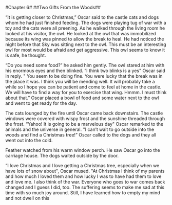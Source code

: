 #Chapter 6#
##Two Gifts From the Woods##

“It is getting closer to Christmas,” Oscar said to the castle cats and dogs whom he had just finished feeding. The dogs were playing tug of war with a toy and the cats were all preening. As he walked through the living room he looked at his visitor, the owl. He looked at the owl that was immobilized because its wing was pinned to allow the break to heal. He had noticed the night before that Sky was sitting next to the owl. This must be an interesting owl for most would be afraid and get aggressive. This owl seems to know it is safe, he thought.

“Do you need some food?” he asked him gently. The owl stared at him with his enormous eyes and then blinked. “I think two blinks is a yes" Oscar said in reply. " You seem to be doing fine. You were lucky that the break was in the place it was. I think you will be mending well. It will probably take a while so I hope you can be patient and come to feel at home in the castle. We will have to find a way for you to exercise that wing. Hmmm. I must think about that.” Oscar placed a bowl of food and some water next to the owl and went to get ready for the day.

The cats lounged by the fire until Oscar came back downstairs. The castle windows were covered with wispy frost and the sunshine threaded through the frost. “Yahoo! It is going to be a marvelous day" Oscar remarked to the animals and the universe in general. "I can’t wait to go outside into the woods and find a Christmas tree!” Oscar called to the dogs and they all went out into the cold.

Feather watched from his warm window perch. He saw Oscar go into the carriage house. The dogs waited outside by the door.

“I love Christmas and I love getting a Christmas tree, especially when we have lots of snow about", Oscar mused. "At Christmas I think of my parents and how much I loved them and how lucky I was to have had them to love and love me. I also think of the war. Everyone who goes to war comes back changed and I guess I did, too. The suffering seems to make me sad at this time with so much joy around. Still, I have learned how to empty my mind and not dwell on this
